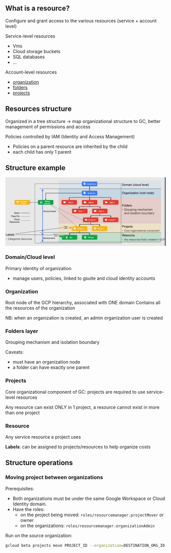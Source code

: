 ## What is a resource?

Configure and grant access to the various resources (service + account level)

Service-level resources

- Vms
- Cloud storage buckets
- SQL databases
- ...

Account-level resources

- [organization](#organization)
- [folders](#folders-layer)
- [projects](#projects)

## Resources structure

Organized in a tree structure -> map organizational structure to GC, better management of permissions and access

Policies controlled by IAM (Identity and Access Management)

- Policies on a parent resource are inherited by the child
- each child has only 1 parent

## Structure example

![alt text](ch3.1-resource-hierarchy.example.png)

### Domain/Cloud level

Primary identity of organization

- manage users, policies, linked to gsuite and cloud identity accounts

### Organization

Root node of the GCP hierarchy, associated with ONE domain
Contains all the resources of the organization

NB: when an organization is created, an admin organization user is created

### Folders layer

Grouping mechanism and isolation boundary

Caveats:

- must have an organization node
- a folder can have exactly one parent

### Projects

Core organizational component of GC: projects are required to use service-level resources

Any resource can exist ONLY in 1 project, a resource cannot exist in more than one project

### Resource

Any service resource a project uses

**Labels**: can be assigned to projects/resources to help organize costs

## Structure operations

### Moving project between organizations

Prerequisites:

- Both organizations must be under the same Google Workspace or Cloud Identity domain.
- Have the roles:
  - on the project being moved: `roles/resourcemanager.projectMover` or owner
  - on the organizations: `roles/resourcemanager.organizationAdmin`

Run on the source organization:

```sh
gcloud beta projects move PROJECT_ID --organization=DESTINATION_ORG_ID
```
